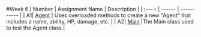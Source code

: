 #Week 6
| Number | Assignment Name | Description |
| :----: | ------ | ----------- |
| A1| [Agent](https://github.com/Solomon-S/CS121-S23-Siang/blob/main/overloaded/src/Week6/Agent.java) |  Uses overloaded methods to create a new "Agent" that includes a name, ability, HP, damage, etc. |
| A2| [Main](https://github.com/Solomon-S/CS121-S23-Siang/blob/main/overloaded/src/Week6/Main.java)   |The Main class used to test the Agent class.|
